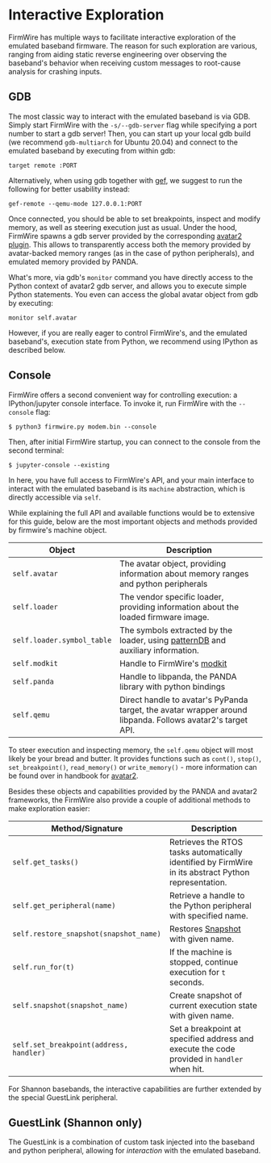 # Interactive Exploration

FirmWire has multiple ways to facilitate interactive exploration of the emulated baseband firmware.
The reason for such exploration are various, ranging from aiding static reverse engineering over observing the baseband's behavior when receiving custom messages to root-cause analysis for crashing inputs.

## GDB

The most classic way to interact with the emulated baseband is via GDB.
Simply start FirmWire with the `-s/--gdb-server` flag while specifying a port number to start a gdb server!
Then, you can start up your local gdb build (we recommend `gdb-multiarch` for Ubuntu 20.04) and connect to the emulated baseband by executing from within gdb:

```
target remote :PORT
```

Alternatively, when using gdb together with [gef](https://gef.readthedocs.io/), we suggest to run the following for better usability instead:
```
gef-remote --qemu-mode 127.0.0.1:PORT
```

Once connected, you should be able to set breakpoints, inspect and modify memory, as well as steering execution just as usual.
Under the hood, FirmWire spawns a gdb server provided by the corresponding [avatar2 plugin](https://github.com/avatartwo/avatar2/blob/main/avatar2/plugins/gdbserver.py). This allows to transparently access both the memory provided by avatar-backed memory ranges (as in the case of  python peripherals), and emulated memory provided by PANDA.

What's more, via gdb's `monitor` command you have directly access to the Python context of avatar2 gdb server, and allows you to execute simple Python statements. You even can access the global avatar object from gdb by executing:
```
monitor self.avatar
```

However, if you are really eager to control FirmWire's, and the emulated baseband's, execution state from Python, we recommend using IPython as described below.

## Console

FirmWire offers a second convenient way for controlling execution: a IPython/jupyter console interface. To invoke it, run FirmWire with the `--console` flag:
```
$ python3 firmwire.py modem.bin --console
```

Then, after initial FirmWire startup, you can connect to the console from the second terminal:

```
$ jupyter-console --existing
```

In here, you have full access to FirmWire's API, and your main interface to interact with the emulated baseband is its `machine` abstraction, which is directly accessible via `self`.

While explaining the full API and available functions would be to extensive for this guide, below are the most important objects and methods provided by firmwire's machine object.

| Object                   | Description                                                                                                 |
| ------------------------ | ----------------------------------------------------------------------------------------------------------- |
| `self.avatar`              | The avatar object, providing information about memory ranges and python peripherals                         |
| `self.loader`              | The vendor specific loader, providing information about the loaded firmware image.                          |
| `self.loader.symbol_table` | The symbols extracted by the loader, using [patternDB](pattern_db.md) and auxiliary information.            |
| `self.modkit`              | Handle to FirmWire's [modkit](modkit.md)                                                                    |
| `self.panda`               | Handle to libpanda, the PANDA library with python bindings                                                  |
| `self.qemu`                | Direct handle to avatar's PyPanda target, the avatar wrapper around libpanda. Follows avatar2's target API. |

To steer execution and inspecting memory, the `self.qemu` object will most likely be your bread and butter.
It provides functions such as `cont()`, `stop()`, `set_breakpoint()`, `read_memory()` or `write_memory()` - more information can be found over in handbook for [avatar2]().

Besides these objects and capabilities provided by the PANDA and avatar2 frameworks, the FirmWire also provide a couple of additional methods to make exploration easier:

| Method/Signature                        | Description                                                                                          |
| --------------------------------------- | ---------------------------------------------------------------------------------------------------- |
| `self.get_tasks()`                      | Retrieves the RTOS tasks automatically identified by FirmWire in its abstract Python representation. |
| `self.get_peripheral(name)`             | Retrieve a handle to the Python peripheral with specified name.                                      |
| `self.restore_snapshot(snapshot_name)`  | Restores [Snapshot](workspaces.md) with given name.                                                  |
| `self.run_for(t)`                       | If the machine is stopped, continue execution for `t` seconds.                                       |
| `self.snapshot(snapshot_name)`          | Create snapshot of current execution state with given name.                                          |
| `self.set_breakpoint(address, handler)` | Set a breakpoint at specified address and execute the code provided in `handler` when hit.           |

For Shannon basebands, the interactive capabilities are further extended by the special GuestLink peripheral.

## GuestLink (Shannon only)

The GuestLink is a combination of custom task injected into the baseband and python peripheral, allowing for _interaction_ with the emulated baseband.
